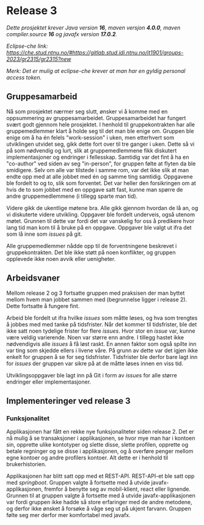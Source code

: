 # Release 3
<em>Dette prosjektet krever Java version **16**, maven versjon **4.0.0**, maven compiler.source **16** og javafx version **17.0.2**. 

Eclipse-che link: https://che.stud.ntnu.no/#https://gitlab.stud.idi.ntnu.no/it1901/groups-2023/gr2315/gr2315?new

Merk: Det er mulig at eclipse-che krever at man har en gyldig personal access token.</em>

## Gruppesamarbeid
Nå som prosjektet nærmer seg slutt, ønsker vi å komme med en oppsummering av gruppesamarbeidet. Gruppesamarbeidet har fungert svært godt gjennom hele prosjektet. I henhold til gruppekontrakten har alle gruppemedlemmer klart å holde seg til det man ble enige om. Gruppen ble enige om å ha én felels "work-session" i uken, men etterhvert som utviklingen utvidet seg, gikk dette fort over til tre ganger i uken. Dette så vi på som nødvendig og lurt, slik at gruppemedlemmene fikk diskutert implementasjoner og endringer i fellesskap. Samtidig var det fint å ha en "co-author" ved siden av seg "in-person", for gruppen følte at flyten da ble smidigere. Selv om alle var tilstede i samme rom, var det ikke slik at man endte opp med at alle jobbet med én og samme ting samtidig. Oppgavene ble fordelt to og to, slik som forventet. Det var heller den forsikringen om at hvis de to som jobbet med en oppgave satt fast, kunne man spørre de andre gruppemedlemmene (i tillegg sparte man tid).

Videre gikk de ukentlige møtene bra. Alle gikk gjennom hvordan de lå an, og vi diskuterte videre utvikling. Oppgaver ble fordelt underveis, også utenom møtet. Grunnen til dette var fordi det var vanskelig for oss å predikere hvor lang tid man kom til å bruke på en oppgave. Oppgaver ble valgt ut ifra det som lå inne som <em>issues</em> på git.

Alle gruppemedlemmer nådde opp til de forventningene beskrevet i gruppekontrakten. Det ble ikke støtt på noen konflikter, og gruppen opplevede ikke noen avvik eller uenigheter.

## Arbeidsvaner
Mellom release 2 og 3 fortsatte gruppen med praksisen der man byttet mellom hvem man jobbet sammen med (begrunnelse ligger i release 2). Dette fortsatte å fungere fint. 

Arbeid ble fordelt ut ifra hvilke <em>issues</em> som måtte løses, og hva som trengtes å jobbes med med tanke på tidsfrister. Når det kommer til tidsfrister, ble det ikke satt noen tydelige frister for flere <em>issues</em>. Hvor stor en <em>issue</em> var, kunne være veldig varierende. Noen var større enn andre. I tillegg hastet ikke nødvendigvis alle <em>issues</em> å få løst raskt. En annen faktor som også spilte inn var ting som skjedde ellers i livene våre. På grunn av dette var det igjen ikke enkelt for gruppen å se for seg tidsfrister. Tidsfrister ble derfor bare lagt inn for <em>issues</em> der gruppen var sikre på at de måtte løses innen en viss tid.

Utviklingsoppgaver ble lagt inn på Git i form av <em>issues</em> for alle større endringer eller implementasjoner. 
## Implementeringer ved release 3
### Funksjonalitet 

Applikasjonen har fått en rekke nye funksjonaliteter siden release 2. Det er nå mulig å se transaksjoner i applikasjonen, se hvor mye man har i kontoen sin, opprette ulike kontotyper og slette disse, slette profilen, opprette og betale regninger og se disse i applikasjonen, og å overføre penger mellom egne kontoer og andre profilers kontoer. Alt dette er i henhold til brukerhistorien. 

Applikasjonen har blitt satt opp med et REST-API. REST-API-et ble satt opp med <em>springboot</em>. Gruppen valgte å fortsette med å utvide javafx-applikasjonen, fremfor å benytte seg av mobil-klient, react eller lignende. Grunnen til at gruppen valgte å fortsette med å utvide javafx-applikasjonen var fordi gruppen ikke hadde så store erfaringer med de andre metodene, og derfor ikke ønsket å forsøke å våge seg ut på ukjent farvann. Gruppen følte seg mer derfor mer komfortabel med javafx. 




